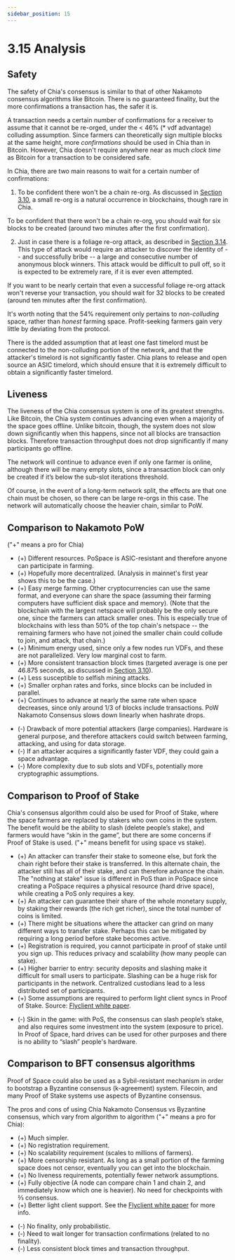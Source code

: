 ```yaml
---
sidebar_position: 15
---
```


# 3.15 Analysis

## Safety
The safety of Chia's consensus is similar to that of other Nakamoto consensus algorithms like Bitcoin. There is no guaranteed finality, but the more confirmations a transaction has, the safer it is.

A transaction needs a certain number of confirmations for a receiver to assume that it cannot be re-orged, under the < 46% (* vdf advantage) colluding assumption. Since farmers can theoretically sign multiple blocks at the same height, more _confirmations_ should be used in Chia than in Bitcoin. However, Chia doesn't require anywhere near as much _clock time_ as Bitcoin for a transaction to be considered safe.

In Chia, there are two main reasons to wait for a certain number of confirmations:
1. To be confident there won't be a chain re-org. As discussed in [Section 3.10](/docs/03consensus/foliage "Section 3.10: Foliage"), a small re-org is a natural occurrence in blockchains, though rare in Chia.

  To be confident that there won't be a chain re-org, you should wait for six blocks to be created (around two minutes after the first confirmation).

2. Just in case there is a foliage re-org attack, as described in [Section 3.14](/docs/03consensus/attacks_and_countermeasures#farmer-bribe-foliage-re-org-attack "Section 3.14: Relevant Attacks and Countermeasures"). This type of attack would require an attacker to discover the identity of -- and successfully bribe -- a large and consecutive number of anonymous block winners. This attack would be difficult to pull off, so it is expected to be extremely rare, if it is ever even attempted.

  If you want to be nearly certain that even a successful foliage re-org attack won't reverse your transaction, you should wait for 32 blocks to be created (around ten minutes after the first confirmation).


It's worth noting that the 54% requirement only pertains to _non-colluding_ space, rather than _honest_ farming space. Profit-seeking farmers gain very little by deviating from the protocol.

There is the added assumption that at least one fast timelord must be connected to the non-colluding portion of the network, and that the attacker's timelord is not significantly faster. Chia plans to release and open source an ASIC timelord, which should ensure that it is extremely difficult to obtain a significantly faster timelord.

## Liveness
The liveness of the Chia consensus system is one of its greatest strengths. Like Bitcoin, the Chia system continues advancing even when a majority of the space goes offline. Unlike bitcoin, though, the system does not slow down significantly when this happens, since not all blocks are transaction blocks. Therefore transaction throughput does not drop significantly if many participants go offline.

The network will continue to advance even if only one farmer is online, although there will be many empty slots, since a transaction block can only be created if it’s below the sub-slot iterations threshold.

Of course, in the event of a long-term network split, the effects are that one chain must be chosen, so there can be large re-orgs in this case. The network will automatically choose the heavier chain, similar to PoW.

## Comparison to Nakamoto PoW
("+" means a pro for Chia)

+ (+) Different resources. PoSpace is ASIC-resistant and therefore anyone can participate in farming.
+ (+) Hopefully more decentralized. (Analysis in mainnet's first year shows this to be the case.)
+ (+) Easy merge farming. Other cryptocurrencies can use the same format, and everyone can share the space (assuming their farming computers have sufficient disk space and memory). (Note that the blockchain with the largest netspace will probably be the only secure one, since the farmers can attack smaller ones. This is especially true of blockchains with less than 50% of the top chain's netspace -- the remaining farmers who have not joined the smaller chain could collude to join, and attack, that chain.)
+ (+) Minimum energy used, since only a few nodes run VDFs, and these are not parallelized. Very low marginal cost to farm.
+ (+) More consistent transaction block times (targeted average is one per 46.875 seconds, as discussed in [Section 3.10](/docs/03consensus/foliage "Section 3.10: Foliage")).
+ (+) Less susceptible to selfish mining attacks.
+ (+) Smaller orphan rates and forks, since blocks can be included in parallel.
+ (+) Continues to advance at nearly the same rate when space decreases, since only around 1/3 of blocks include transactions. PoW Nakamoto Consensus slows down linearly when hashrate drops.
- (-) Drawback of more potential attackers (large companies). Hardware is general purpose, and therefore attackers could switch between farming, attacking, and using for data storage.
- (-) If an attacker acquires a significantly faster VDF, they could gain a space advantage.
- (-) More complexity due to sub slots and VDFs, potentially more cryptographic assumptions.

## Comparison to Proof of Stake
Chia's consensus algorithm could also be used for Proof of Stake, where the space farmers are replaced by stakers who own coins in the system. The benefit would be the ability to slash (delete people’s stake), and farmers would have “skin in the game”, but there are some concerns if Proof of Stake is used. ("+" means benefit for using space vs stake).

+ (+) An attacker can transfer their stake to someone else, but fork the chain right before their stake is transferred. In this alternate chain, the attacker still has all of their stake, and can therefore advance the chain. The "nothing at stake" issue is different in PoS than in PoSpace since creating a PoSpace requires a physical resource (hard drive space), while creating a PoS only requires a key.
+ (+) An attacker can guarantee their share of the whole monetary supply, by staking their rewards (the rich get richer), since the total number of coins is limited.
+ (+) There might be situations where the attacker can grind on many different ways to transfer stake. Perhaps this can be mitigated by requiring a long period before stake becomes active.
+ (+) Registration is required, you cannot participate in proof of stake until you sign up. This reduces privacy and scalability (how many people can stake).
+ (+) Higher barrier to entry: security deposits and slashing make it difficult for small users to participate. Slashing can be a huge risk for participants in the network. Centralized custodians lead to a less distributed set of participants.
+ (+) Some assumptions are required to perform light client syncs in Proof of Stake. Source: [Flyclient white paper](https://eprint.iacr.org/2019/226.pdf).
- (-) Skin in the game: with PoS, the consensus can slash people’s stake, and also requires some investment into the system (exposure to price). In Proof of Space, hard drives can be used for other purposes and there is no ability to “slash” people's hardware.


## Comparison to BFT consensus algorithms
Proof of Space could also be used as a Sybil-resistant mechanism in order to bootstrap a Byzantine consensus (k-agreement) system. Filecoin, and many Proof of Stake systems use aspects of Byzantine consensus.

The pros and cons of using Chia Nakamoto Consensus vs Byzantine consensus, which vary from algorithm to algorithm ("+" means a pro for Chia):

+ (+) Much simpler.
+ (+) No registration requirement.
+ (+) No scalability requirement (scales to millions of farmers).
+ (+) More censorship resistant. As long as a small portion of the farming space does not censor, eventually you can get into the blockchain.
+ (+) No liveness requirements, potentially fewer network assumptions.
+ (+) Fully objective (A node can compare chain 1 and chain 2, and immediately know which one is heavier). No need for checkpoints with ⅔ consensus.
+ (+) Better light client support. See the [Flyclient white paper](https://eprint.iacr.org/2019/226.pdf) for more info.
- (-) No finality, only probabilistic.
- (-) Need to wait longer for transaction confirmations (related to no finality).
- (-) Less consistent block times and transaction throughput.
